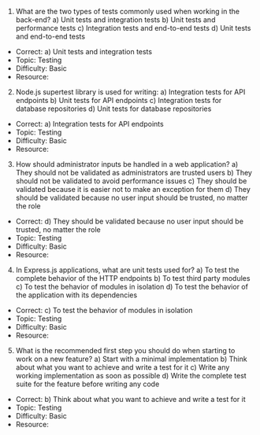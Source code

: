 1. What are the two types of tests commonly used when working in the back-end?
a) Unit tests and integration tests
b) Unit tests and performance tests
c) Integration tests and end-to-end tests
d) Unit tests and end-to-end tests
- Correct: a) Unit tests and integration tests
- Topic: Testing
- Difficulty: Basic
- Resource:

2. Node.js supertest library is used for writing:
a) Integration tests for API endpoints
b) Unit tests for API endpoints
c) Integration tests for database repositories
d) Unit tests for database repositories
- Correct: a) Integration tests for API endpoints
- Topic: Testing
- Difficulty: Basic
- Resource:

3. How should administrator inputs be handled in a web application?
a) They should not be validated as administrators are trusted users
b) They should not be validated to avoid performance issues
c) They should be validated because it is easier not to make an exception for them
d) They should be validated because no user input should be trusted, no matter the role
- Correct: d) They should be validated because no user input should be trusted, no matter the role
- Topic: Testing
- Difficulty: Basic
- Resource:

4. In Express.js applications, what are unit tests used for?
a) To test the complete behavior of the HTTP endpoints
b) To test third party modules
c) To test the behavior of modules in isolation
d) To test the behavior of the application with its dependencies
- Correct: c) To test the behavior of modules in isolation
- Topic: Testing
- Difficulty: Basic
- Resource:

5. What is the recommended first step you should do when starting to work on a new feature?
a) Start with a minimal implementation
b) Think about what you want to achieve and write a test for it
c) Write any working implementation as soon as possible
d) Write the complete test suite for the feature before writing any code
- Correct: b) Think about what you want to achieve and write a test for it
- Topic: Testing
- Difficulty: Basic
- Resource:
